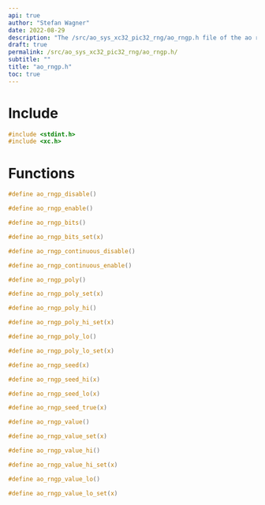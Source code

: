 ```yaml
---
api: true
author: "Stefan Wagner"
date: 2022-08-29
description: "The /src/ao_sys_xc32_pic32_rng/ao_rngp.h file of the ao real-time operating system."
draft: true
permalink: /src/ao_sys_xc32_pic32_rng/ao_rngp.h/
subtitle: ""
title: "ao_rngp.h"
toc: true
---
```


# Include

```c
#include <stdint.h>
#include <xc.h>
```

# Functions

```c
#define ao_rngp_disable()
```

```c
#define ao_rngp_enable()
```

```c
#define ao_rngp_bits()
```

```c
#define ao_rngp_bits_set(x)
```

```c
#define ao_rngp_continuous_disable()
```

```c
#define ao_rngp_continuous_enable()
```

```c
#define ao_rngp_poly()
```

```c
#define ao_rngp_poly_set(x)
```

```c
#define ao_rngp_poly_hi()
```

```c
#define ao_rngp_poly_hi_set(x)
```

```c
#define ao_rngp_poly_lo()
```

```c
#define ao_rngp_poly_lo_set(x)
```

```c
#define ao_rngp_seed(x)
```

```c
#define ao_rngp_seed_hi(x)
```

```c
#define ao_rngp_seed_lo(x)
```

```c
#define ao_rngp_seed_true(x)
```

```c
#define ao_rngp_value()
```

```c
#define ao_rngp_value_set(x)
```

```c
#define ao_rngp_value_hi()
```

```c
#define ao_rngp_value_hi_set(x)
```

```c
#define ao_rngp_value_lo()
```

```c
#define ao_rngp_value_lo_set(x)
```

